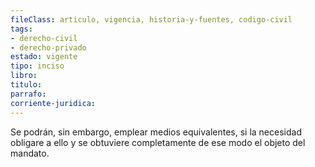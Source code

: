 ```yaml
---
fileClass: articulo, vigencia, historia-y-fuentes, codigo-civil
tags:
- derecho-civil
- derecho-privado
estado: vigente
tipo: inciso
libro:
titulo:
parrafo:
corriente-juridica:
---
```

Se podrán, sin embargo, emplear medios equivalentes, si la necesidad obligare a ello y se obtuviere completamente de ese modo el objeto del mandato.
